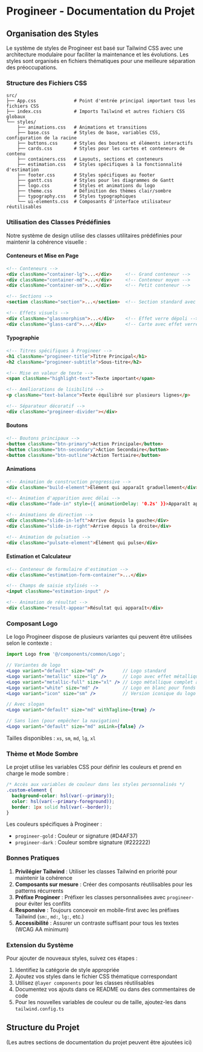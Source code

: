 
# Progineer - Documentation du Projet

## Organisation des Styles

Le système de styles de Progineer est basé sur Tailwind CSS avec une architecture modulaire pour faciliter la maintenance et les évolutions. Les styles sont organisés en fichiers thématiques pour une meilleure séparation des préoccupations.

### Structure des Fichiers CSS

```
src/
├── App.css              # Point d'entrée principal important tous les fichiers CSS
├── index.css            # Imports Tailwind et autres fichiers CSS globaux
└── styles/
    ├── animations.css   # Animations et transitions
    ├── base.css         # Styles de base, variables CSS, configuration de la racine
    ├── buttons.css      # Styles des boutons et éléments interactifs
    ├── cards.css        # Styles pour les cartes et conteneurs de contenu
    ├── containers.css   # Layouts, sections et conteneurs
    ├── estimation.css   # Styles spécifiques à la fonctionnalité d'estimation
    ├── footer.css       # Styles spécifiques au footer
    ├── gantt.css        # Styles pour les diagrammes de Gantt
    ├── logo.css         # Styles et animations du logo
    ├── theme.css        # Définition des thèmes clair/sombre
    ├── typography.css   # Styles typographiques
    └── ui-elements.css  # Composants d'interface utilisateur réutilisables
```

### Utilisation des Classes Prédéfinies

Notre système de design utilise des classes utilitaires prédéfinies pour maintenir la cohérence visuelle :

#### Conteneurs et Mise en Page

```html
<!-- Conteneurs -->
<div className="container-lg">...</div>     <!-- Grand conteneur -->
<div className="container-md">...</div>     <!-- Conteneur moyen -->
<div className="container-sm">...</div>     <!-- Petit conteneur -->

<!-- Sections -->
<section className="section">...</section>  <!-- Section standard avec padding -->

<!-- Effets visuels -->
<div className="glassmorphism">...</div>    <!-- Effet verre dépoli -->
<div className="glass-card">...</div>       <!-- Carte avec effet verre -->
```

#### Typographie

```html
<!-- Titres spécifiques à Progineer -->
<h1 className="progineer-title">Titre Principal</h1>
<h2 className="progineer-subtitle">Sous-titre</h2>

<!-- Mise en valeur de texte -->
<span className="highlight-text">Texte important</span>

<!-- Améliorations de lisibilité -->
<p className="text-balance">Texte équilibré sur plusieurs lignes</p>

<!-- Séparateur décoratif -->
<div className="progineer-divider"></div>
```

#### Boutons

```html
<!-- Boutons principaux -->
<button className="btn-primary">Action Principale</button>
<button className="btn-secondary">Action Secondaire</button>
<button className="btn-outline">Action Tertiaire</button>
```

#### Animations

```html
<!-- Animation de construction progressive -->
<div className="build-element">Élément qui apparaît graduellement</div>

<!-- Animation d'apparition avec délai -->
<div className="fade-in" style={{ animationDelay: '0.2s' }}>Apparaît après délai</div>

<!-- Animations de direction -->
<div className="slide-in-left">Arrive depuis la gauche</div>
<div className="slide-in-right">Arrive depuis la droite</div>

<!-- Animation de pulsation -->
<div className="pulsate-element">Élément qui pulse</div>
```

#### Estimation et Calculateur

```html
<!-- Conteneur de formulaire d'estimation -->
<div className="estimation-form-container">...</div>

<!-- Champs de saisie stylisés -->
<input className="estimation-input" />

<!-- Animation de résultat -->
<div className="result-appear">Résultat qui apparaît</div>
```

### Composant Logo

Le logo Progineer dispose de plusieurs variantes qui peuvent être utilisées selon le contexte :

```jsx
import Logo from '@/components/common/Logo';

// Variantes de logo
<Logo variant="default" size="md" />       // Logo standard
<Logo variant="metallic" size="lg" />      // Logo avec effet métallique
<Logo variant="metallic-full" size="xl" /> // Logo métallique complet avec texte
<Logo variant="white" size="md" />         // Logo en blanc pour fonds sombres
<Logo variant="icon" size="sm" />          // Version iconique du logo

// Avec slogan
<Logo variant="default" size="md" withTagline={true} />

// Sans lien (pour empêcher la navigation)
<Logo variant="default" size="md" asLink={false} />
```

Tailles disponibles : `xs`, `sm`, `md`, `lg`, `xl`

### Thème et Mode Sombre

Le projet utilise les variables CSS pour définir les couleurs et prend en charge le mode sombre :

```css
/* Accès aux variables de couleur dans les styles personnalisés */
.custom-element {
  background-color: hsl(var(--primary));
  color: hsl(var(--primary-foreground));
  border: 1px solid hsl(var(--border));
}
```

Les couleurs spécifiques à Progineer :
- `progineer-gold` : Couleur or signature (#D4AF37)
- `progineer-dark` : Couleur sombre signature (#222222)

### Bonnes Pratiques

1. **Privilégier Tailwind** : Utiliser les classes Tailwind en priorité pour maintenir la cohérence
2. **Composants sur mesure** : Créer des composants réutilisables pour les patterns récurrents
3. **Préfixe Progineer** : Préfixer les classes personnalisées avec `progineer-` pour éviter les conflits
4. **Responsive** : Toujours concevoir en mobile-first avec les préfixes Tailwind (`sm:`, `md:`, `lg:`, etc.)
5. **Accessibilité** : Assurer un contraste suffisant pour tous les textes (WCAG AA minimum)

### Extension du Système

Pour ajouter de nouveaux styles, suivez ces étapes :

1. Identifiez la catégorie de style appropriée
2. Ajoutez vos styles dans le fichier CSS thématique correspondant
3. Utilisez `@layer components` pour les classes réutilisables
4. Documentez vos ajouts dans ce README ou dans des commentaires de code
5. Pour les nouvelles variables de couleur ou de taille, ajoutez-les dans `tailwind.config.ts`

## Structure du Projet

(Les autres sections de documentation du projet peuvent être ajoutées ici)
